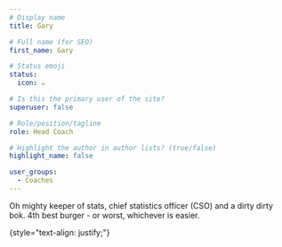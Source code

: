 ```yaml
---
# Display name
title: Gary

# Full name (for SEO)
first_name: Gary

# Status emoji
status:
  icon: ☕️

# Is this the primary user of the site?
superuser: false

# Role/position/tagline
role: Head Coach

# Highlight the author in author lists? (true/false)
highlight_name: false

user_groups:
  - Coaches
---
```


Oh mighty keeper of stats, chief statistics officer (CSO) and a dirty dirty bok. 4th best burger - or worst, whichever is easier. 

{style="text-align: justify;"}


